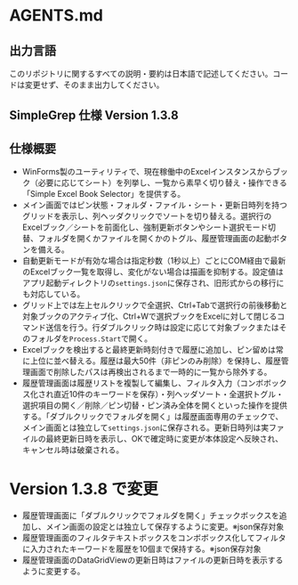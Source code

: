 # AGENTS.md
## 出力言語
このリポジトリに関するすべての説明・要約は日本語で記述してください。コードは変更せず、そのまま出力してください。

## SimpleGrep 仕様  Version 1.3.8

## 仕様概要
- WinForms製のユーティリティで、現在稼働中のExcelインスタンスからブック（必要に応じてシート）を列挙し、一覧から素早く切り替え・操作できる「Simple Excel Book Selector」を提供する。
- メイン画面ではピン状態・フォルダ・ファイル・シート・更新日時列を持つグリッドを表示し、列ヘッダクリックでソートを切り替える。選択行のExcelブック／シートを前面化し、強制更新ボタンやシート選択モード切替、フォルダを開くかファイルを開くかのトグル、履歴管理画面の起動ボタンを備える。
- 自動更新モードが有効な場合は指定秒数（1秒以上）ごとにCOM経由で最新のExcelブック一覧を取得し、変化がない場合は描画を抑制する。設定値はアプリ起動ディレクトリの`settings.json`に保存され、旧形式からの移行にも対応している。
- グリッド上では左上セルクリックで全選択、Ctrl+Tabで選択行の前後移動と対象ブックのアクティブ化、Ctrl+Wで選択ブックをExcelに対して閉じるコマンド送信を行う。行ダブルクリック時は設定に応じて対象ブックまたはそのフォルダを`Process.Start`で開く。
- Excelブックを検出すると最終更新時刻付きで履歴に追加し、ピン留めは常に上位に並べ替える。履歴は最大50件（非ピンのみ削除）を保持し、履歴管理画面で削除したパスは再検出されるまで一時的に一覧から除外する。
- 履歴管理画面は履歴リストを複製して編集し、フィルタ入力（コンボボックス化され直近10件のキーワードを保存）・列ヘッダソート・全選択トグル・選択項目の開く／削除／ピン切替・ピン済み全体を開くといった操作を提供する。「ダブルクリックでフォルダを開く」は履歴画面専用のチェックで、メイン画面とは独立して`settings.json`に保存される。更新日時列は実ファイルの最終更新日時を表示し、OKで確定時に変更が本体設定へ反映され、キャンセル時は破棄される。


# Version 1.3.8 で変更
- 履歴管理画面に「ダブルクリックでフォルダを開く」チェックボックスを追加し、メイン画面の設定とは独立して保存するように変更。※json保存対象
- 履歴管理画面のフィルタテキストボックスをコンボボックス化してフィルタに入力されたキーワードを履歴を10個まで保持する。※json保存対象
- 履歴管理画面のDataGridViewの更新日時はファイルの更新日時を表示するように変更する。

